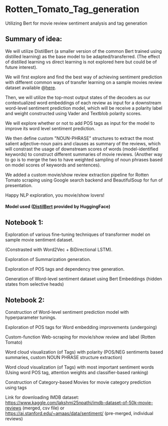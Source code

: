 # Rotten_Tomato_Tag_generation
Utilizing Bert for movie review sentiment analysis and tag generation

## Summary of idea:

We will utilize DistilBert (a smaller version of the common Bert trained using distilled learning) as the base model to be adapted/transferred.
(The effect of distilled learning vs direct learning is not explored here but could be of future interest).    

We will first explore and find the best way of achieving sentiment prediction with different common ways of transfer learning on a sample movies review dataset available @[here](https://github.com/clairett/pytorch-sentiment-classification/raw/master/data/SST2/train.tsv).     

Then, we will utilize the top-most output states of the decoders as our contextualized word embeddings of each review as input for a downstream word-level sentiment prediction model, which will be receive a polarity label and weight constructed using Vader and Textblob polarity scores.  

We will explore whether or not to add POS tags as input for the model to improve its word level sentiment prediction.   

We then define custom "NOUN-PHRASE" structures to extract the most salient adjective-noun pairs and clauses as summary of the reviews, which will constrast the usage of downstream scores of words (model-identified keywords) to construct different summaries of movie reviews.
(Another way to go is to merge the two to have weighted sampling of noun phrases based on model scores of keywords and sentences).  

We added a custom movie/show review extraction pipeline for Rotten Tomato scraping using Google search backend and BeautifulSoup for fun of presentation.

Happy NLP exploration, you movie/show lovers!  


#### Model used ([DistilBert](https://huggingface.co/transformers/model_doc/distilbert.html) provided by HuggingFace) 
## Notebook 1:  

Exploration of various fine-tuning techniques of transformer model on sample movie sentiment dataset. 
  
(Constrasted with Word2Vec + BiDirectional LSTM).   
  
Exploration of Summarization generation.   
  
Exploration of POS tags and dependency tree generation.  
  
Generation of Word-level sentiment dataset using Bert Embeddings (hidden states from selective heads)
 


## Notebook 2:
Construction of Word-level sentiment prediction model with hyperparameter tunings.
  
Exploration of POS tags for Word embedding improvements (undergoing)
  
Custom-function Web-scraping for movie/show review and label (Rotten Tomato)
  
Word cloud visualization (of Tags) with polarity (POS/NEG sentiments based summaries, custom NOUN PHRASE structure extraction)
  
Word cloud visualization (of Tags) with most important sentiment words (Using word POS tag, attention weights and classifier-based ranking)
  
Construction of Category-based Movies for movie category prediction using tags
  
Link for downloading IMDB dataset:
https://www.kaggle.com/lakshmi25npathi/imdb-dataset-of-50k-movie-reviews (merged, csv file)
or
https://ai.stanford.edu/~amaas/data/sentiment/ (pre-merged, individual reviews)
